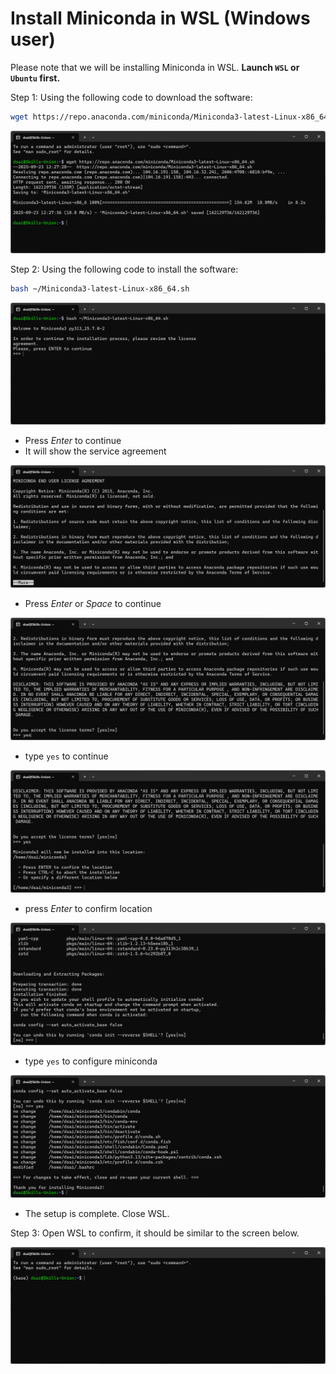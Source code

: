 # Install Miniconda in WSL (Windows user)

Please note that we will be installing Miniconda in WSL. **Launch `WSL` or `Ubuntu` first.**

Step 1: Using the following code to download the software:

```bash
wget https://repo.anaconda.com/miniconda/Miniconda3-latest-Linux-x86_64.sh
```

![assets/wsl_miniconda/miniconda1.png](../assets/wsl_miniconda/miniconda1.png)

Step 2: Using the following code to install the software:
```bash
bash ~/Miniconda3-latest-Linux-x86_64.sh
```

![assets/wsl_miniconda/miniconda2.png](../assets/wsl_miniconda/miniconda2.png)

- Press *Enter* to continue
- It will show the service agreement

![assets/wsl_miniconda/miniconda3.png](../assets/wsl_miniconda/miniconda3.png)

- Press *Enter* or *Space* to continue

![assets/wsl_miniconda/miniconda4.png](../assets/wsl_miniconda/miniconda4.png)

- type `yes` to continue

![assets/wsl_miniconda/miniconda5.png](../assets/wsl_miniconda/miniconda5.png)

- press *Enter* to confirm location

![assets/wsl_miniconda/miniconda6.png](../assets/wsl_miniconda/miniconda6.png)

- type `yes` to configure miniconda

![assets/wsl_miniconda/miniconda7.png](../assets/wsl_miniconda/miniconda7.png)

- The setup is complete. Close WSL.

Step 3: Open WSL to confirm, it should be similar to the screen below.

![assets/wsl_miniconda/miniconda8.png](../assets/wsl_miniconda/miniconda8.png)